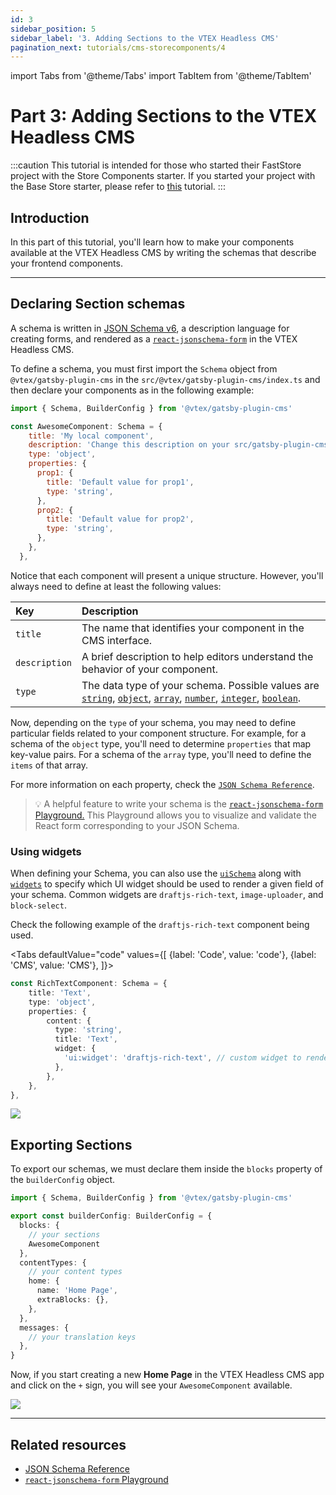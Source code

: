 ```yaml
---
id: 3
sidebar_position: 5
sidebar_label: '3. Adding Sections to the VTEX Headless CMS'
pagination_next: tutorials/cms-storecomponents/4
---
```


import Tabs from '@theme/Tabs'
import TabItem from '@theme/TabItem'

# Part 3: Adding Sections to the VTEX Headless CMS

:::caution
This tutorial is intended for those who started their FastStore project with the Store Components starter. If you started your project with the Base Store starter, please refer to [this](/tutorials/cms-overview) tutorial.
:::

## Introduction

In this part of this tutorial, you'll learn how to make your components available at the VTEX Headless CMS by writing the schemas that describe your frontend components.

---

## Declaring Section schemas

A schema is written in [JSON Schema v6](http://json-schema.org/), a description language for creating forms, and rendered as a [`react-jsonschema-form`](https://react-jsonschema-form.readthedocs.io/en/latest/) in the VTEX Headless CMS.

To define a schema, you must first import the `Schema` object from `@vtex/gatsby-plugin-cms` in the `src/@vtex/gatsby-plugin-cms/index.ts` and then declare your components as in the following example:

```js title=src/@vtex/gatsby-plugin-cms/index.ts
import { Schema, BuilderConfig } from '@vtex/gatsby-plugin-cms'

const AwesomeComponent: Schema = {
    title: 'My local component',
    description: 'Change this description on your src/gatsby-plugin-cms-index.js',
    type: 'object',
    properties: {
      prop1: {
        title: 'Default value for prop1',
        type: 'string',
      },
      prop2: {
        title: 'Default value for prop2',
        type: 'string',
      },
    },
  },
```

Notice that each component will present a unique structure. However, you'll always need to define at least the following values:

|Key         |Description|
|:-----------|:-----------------------------------------------------|
|`title`     |The name that identifies your component in the CMS interface.|
`description`|A brief description to help editors understand the behavior of your component.|
|`type`      |The data type of your schema. Possible values are [`string`](https://json-schema.org/understanding-json-schema/reference/string.html), [`object`](https://json-schema.org/understanding-json-schema/reference/object.html), [`array`](https://json-schema.org/understanding-json-schema/reference/array.html), [`number`](https://json-schema.org/understanding-json-schema/reference/numeric.html#number), [`integer`](https://json-schema.org/understanding-json-schema/reference/string.html), [`boolean`](https://json-schema.org/understanding-json-schema/reference/boolean.html).|

Now, depending on the `type` of your schema, you may need to define particular fields related to your component structure. For example, for a schema of the `object` type, you'll need to determine `properties` that map key-value pairs. For a schema of the `array` type, you'll need to define the `items` of that array.

For more information on each property, check the [`JSON Schema Reference`](https://json-schema.org/understanding-json-schema/index.html).

> 💡 A helpful feature to write your schema is the [`react-jsonschema-form` Playground.](https://rjsf-team.github.io/react-jsonschema-form/) This Playground allows you to visualize and validate the React form corresponding to your JSON Schema.

### Using widgets

When defining your Schema, you can also use the [`uiSchema`](https://react-jsonschema-form.readthedocs.io/en/docs/api-reference/uiSchema/) along with [`widgets`](https://react-jsonschema-form.readthedocs.io/en/docs/usage/widgets/) to specify which UI widget should be used to render a given field of your schema. Common widgets are `draftjs-rich-text`, `image-uploader`, and `block-select`.

Check the following example of the `draftjs-rich-text` component being used.

<Tabs
  defaultValue="code"
  values={[
    {label: 'Code', value: 'code'},
    {label: 'CMS', value: 'CMS'},
  ]}>
  <TabItem value="code">
  
<div>

```ts title="/src/@vtex/gatsby-plugin-cms/index.ts"
const RichTextComponent: Schema = {
	title: 'Text',
	type: 'object',
	properties: {
		content: {
		  type: 'string',
		  title: 'Text',
		  widget: {
		    'ui:widget': 'draftjs-rich-text', // custom widget to render the component
		  },
		},
	},
},
```

</div>

  </TabItem>
  <TabItem value="CMS">
    <img src="https://vtexhelp.vtexassets.com/assets/docs/src/CMSWidget___222a61539dd9a127cd247ed4ce075b17.png"/>
  </TabItem>
</Tabs>

## Exporting Sections

To export our schemas, we must declare them inside the `blocks` property of the `builderConfig` object.

```ts title="/src/@vtex/gatsby-plugin-cms/index.ts"
import { Schema, BuilderConfig } from '@vtex/gatsby-plugin-cms'

export const builderConfig: BuilderConfig = {
  blocks: {
    // your sections
    AwesomeComponent
  },
  contentTypes: {
    // your content types
    home: {
      name: 'Home Page',
      extraBlocks: {},
    },
  },
  messages: {
    // your translation keys
  },
}
```

Now, if you start creating a new **Home Page** in the VTEX Headless CMS app and click on the `+` sign, you will see your `AwesomeComponent` available.

![](https://vtexhelp.vtexassets.com/assets/docs/src/CMSNewSection___24c3dc6882a1707fe4509e0e183e9b33.png)

---

## Related resources

- [JSON Schema Reference](https://json-schema.org/understanding-json-schema/index.html)
- [`react-jsonschema-form` Playground](https://rjsf-team.github.io/react-jsonschema-form/)
